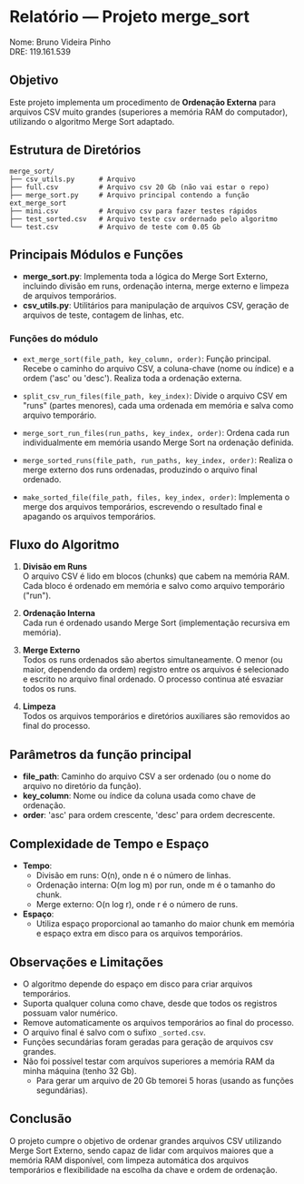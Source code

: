 # Relatório — Projeto merge_sort

Nome: Bruno Videira Pinho  
DRE: 119.161.539

## Objetivo

Este projeto implementa um procedimento de **Ordenação Externa** para arquivos CSV muito grandes (superiores a memória RAM do computador), utilizando o algoritmo Merge Sort adaptado.

## Estrutura de Diretórios

```
merge_sort/
├── csv_utils.py      # Arquivo 
├── full.csv          # Arquivo csv 20 Gb (não vai estar o repo)
├── merge_sort.py     # Arquivo principal contendo a função ext_merge_sort
├── mini.csv          # Arquivo csv para fazer testes rápidos
├── test_sorted.csv   # Arquivo teste csv ordernado pelo algoritmo
└── test.csv          # Arquivo de teste com 0.05 Gb
```

## Principais Módulos e Funções

- **merge_sort.py**: Implementa toda a lógica do Merge Sort Externo, incluindo divisão em runs, ordenação interna, merge externo e limpeza de arquivos temporários.
- **csv_utils.py**: Utilitários para manipulação de arquivos CSV, geração de arquivos de teste, contagem de linhas, etc.

### Funções do módulo

- `ext_merge_sort(file_path, key_column, order)`:
  Função principal. Recebe o caminho do arquivo CSV, a coluna-chave (nome ou índice) e a ordem ('asc' ou 'desc'). Realiza toda a ordenação externa.

- `split_csv_run_files(file_path, key_index)`:
  Divide o arquivo CSV em "runs" (partes menores), cada uma ordenada em memória e salva como arquivo temporário.

- `merge_sort_run_files(run_paths, key_index, order)`:
  Ordena cada run individualmente em memória usando Merge Sort na ordenação definida.

- `merge_sorted_runs(file_path, run_paths, key_index, order)`:
  Realiza o merge externo dos runs ordenadas, produzindo o arquivo final ordenado.

- `make_sorted_file(file_path, files, key_index, order)`:
  Implementa o merge dos arquivos temporários, escrevendo o resultado final e apagando os arquivos temporários.

## Fluxo do Algoritmo

1. **Divisão em Runs**  
   O arquivo CSV é lido em blocos (chunks) que cabem na memória RAM. Cada bloco é ordenado em memória e salvo como arquivo temporário ("run").

2. **Ordenação Interna**  
   Cada run é ordenado usando Merge Sort (implementação recursiva em memória).

3. **Merge Externo**  
   Todos os runs ordenados são abertos simultaneamente. O menor (ou maior, dependendo da ordem) registro entre os arquivos é selecionado e escrito no arquivo final ordenado. O processo continua até esvaziar todos os runs.

4. **Limpeza**  
   Todos os arquivos temporários e diretórios auxiliares são removidos ao final do processo.

## Parâmetros da função principal

- **file_path**: Caminho do arquivo CSV a ser ordenado (ou o nome do arquivo no diretório da função).
- **key_column**: Nome ou índice da coluna usada como chave de ordenação.
- **order**: 'asc' para ordem crescente, 'desc' para ordem decrescente.

## Complexidade de Tempo e Espaço

- **Tempo**:  
  - Divisão em runs: O(n), onde n é o número de linhas.
  - Ordenação interna: O(m log m) por run, onde m é o tamanho do chunk.
  - Merge externo: O(n log r), onde r é o número de runs.
- **Espaço**:  
  - Utiliza espaço proporcional ao tamanho do maior chunk em memória e espaço extra em disco para os arquivos temporários.

## Observações e Limitações

- O algoritmo depende do espaço em disco para criar arquivos temporários.
- Suporta qualquer coluna como chave, desde que todos os registros possuam valor numérico.
- Remove automaticamente os arquivos temporários ao final do processo.
- O arquivo final é salvo com o sufixo `_sorted.csv`.
- Funções secundárias foram geradas para geração de arquivos csv grandes.
- Não foi possível testar com arquívos superiores a memória RAM da minha máquina (tenho 32 Gb).
  - Para gerar um arquivo de 20 Gb temorei 5 horas (usando as funções segundárias).

## Conclusão

O projeto cumpre o objetivo de ordenar grandes arquivos CSV utilizando Merge Sort Externo, sendo capaz de lidar com arquivos maiores que a memória RAM disponível, com limpeza automática dos arquivos temporários e flexibilidade na escolha da chave e ordem de ordenação.